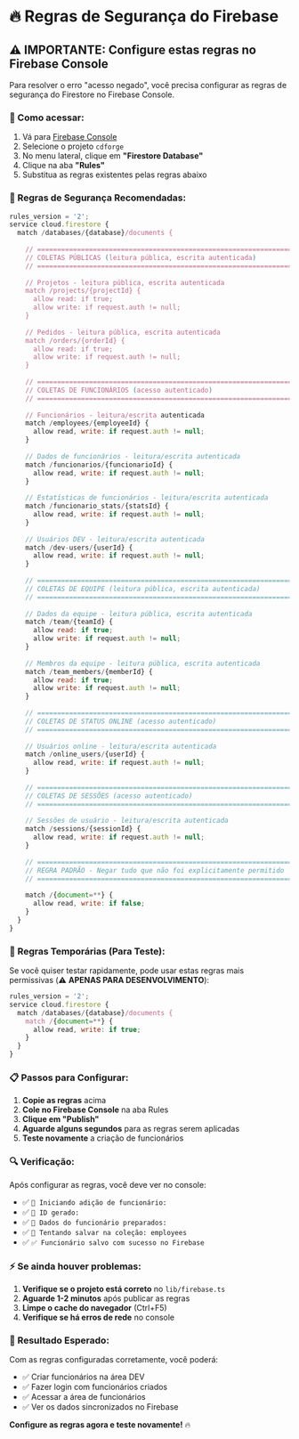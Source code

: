 # 🔥 Regras de Segurança do Firebase

## ⚠️ IMPORTANTE: Configure estas regras no Firebase Console

Para resolver o erro "acesso negado", você precisa configurar as regras de segurança do Firestore no Firebase Console.

### 📍 Como acessar:
1. Vá para [Firebase Console](https://console.firebase.google.com)
2. Selecione o projeto `cdforge`
3. No menu lateral, clique em **"Firestore Database"**
4. Clique na aba **"Rules"**
5. Substitua as regras existentes pelas regras abaixo

### 🔐 Regras de Segurança Recomendadas:

```javascript
rules_version = '2';
service cloud.firestore {
  match /databases/{database}/documents {
    
    // ============================================================================
    // COLETAS PÚBLICAS (leitura pública, escrita autenticada)
    // ============================================================================
    
    // Projetos - leitura pública, escrita autenticada
    match /projects/{projectId} {
      allow read: if true;
      allow write: if request.auth != null;
    }
    
    // Pedidos - leitura pública, escrita autenticada
    match /orders/{orderId} {
      allow read: if true;
      allow write: if request.auth != null;
    }
    
    // ============================================================================
    // COLETAS DE FUNCIONÁRIOS (acesso autenticado)
    // ============================================================================
    
    // Funcionários - leitura/escrita autenticada
    match /employees/{employeeId} {
      allow read, write: if request.auth != null;
    }
    
    // Dados de funcionários - leitura/escrita autenticada
    match /funcionarios/{funcionarioId} {
      allow read, write: if request.auth != null;
    }
    
    // Estatísticas de funcionários - leitura/escrita autenticada
    match /funcionario_stats/{statsId} {
      allow read, write: if request.auth != null;
    }
    
    // Usuários DEV - leitura/escrita autenticada
    match /dev-users/{userId} {
      allow read, write: if request.auth != null;
    }
    
    // ============================================================================
    // COLETAS DE EQUIPE (leitura pública, escrita autenticada)
    // ============================================================================
    
    // Dados da equipe - leitura pública, escrita autenticada
    match /team/{teamId} {
      allow read: if true;
      allow write: if request.auth != null;
    }
    
    // Membros da equipe - leitura pública, escrita autenticada
    match /team_members/{memberId} {
      allow read: if true;
      allow write: if request.auth != null;
    }
    
    // ============================================================================
    // COLETAS DE STATUS ONLINE (acesso autenticado)
    // ============================================================================
    
    // Usuários online - leitura/escrita autenticada
    match /online_users/{userId} {
      allow read, write: if request.auth != null;
    }
    
    // ============================================================================
    // COLETAS DE SESSÕES (acesso autenticado)
    // ============================================================================
    
    // Sessões de usuário - leitura/escrita autenticada
    match /sessions/{sessionId} {
      allow read, write: if request.auth != null;
    }
    
    // ============================================================================
    // REGRA PADRÃO - Negar tudo que não foi explicitamente permitido
    // ============================================================================
    
    match /{document=**} {
      allow read, write: if false;
    }
  }
}
```

### 🚀 Regras Temporárias (Para Teste):

Se você quiser testar rapidamente, pode usar estas regras mais permissivas (⚠️ **APENAS PARA DESENVOLVIMENTO**):

```javascript
rules_version = '2';
service cloud.firestore {
  match /databases/{database}/documents {
    match /{document=**} {
      allow read, write: if true;
    }
  }
}
```

### 📋 Passos para Configurar:

1. **Copie as regras** acima
2. **Cole no Firebase Console** na aba Rules
3. **Clique em "Publish"**
4. **Aguarde alguns segundos** para as regras serem aplicadas
5. **Teste novamente** a criação de funcionários

### 🔍 Verificação:

Após configurar as regras, você deve ver no console:
- ✅ `🔄 Iniciando adição de funcionário:`
- ✅ `🔄 ID gerado:`
- ✅ `🔄 Dados do funcionário preparados:`
- ✅ `🔄 Tentando salvar na coleção: employees`
- ✅ `✅ Funcionário salvo com sucesso no Firebase`

### ⚡ Se ainda houver problemas:

1. **Verifique se o projeto está correto** no `lib/firebase.ts`
2. **Aguarde 1-2 minutos** após publicar as regras
3. **Limpe o cache do navegador** (Ctrl+F5)
4. **Verifique se há erros de rede** no console

### 🎯 Resultado Esperado:

Com as regras configuradas corretamente, você poderá:
- ✅ Criar funcionários na área DEV
- ✅ Fazer login com funcionários criados
- ✅ Acessar a área de funcionários
- ✅ Ver os dados sincronizados no Firebase

**Configure as regras agora e teste novamente!** 🔥







